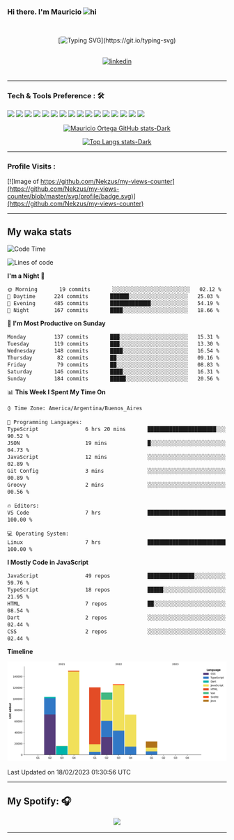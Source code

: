 ### Hi there. I'm Mauricio <img src="https://user-images.githubusercontent.com/1303154/88677602-1635ba80-d120-11ea-84d8-d263ba5fc3c0.gif" width="28px" alt="hi">
<br /> 

<div align="center">
  
[![Typing SVG](https://readme-typing-svg.herokuapp.com?size=25&duration=7000&center=true&vCenter=true&width=650&height=40&lines=WELCOME!;My+name+is+Mauricio+Ortega...;I+am+a+Front-End+Developer...;I+hope+you+find+what+you+are+looking+for...;You+have+my+contact+information...;MAY+THE+FORCE+BE+WITH+YOU...)](https://git.io/typing-svg)

</div>
  
<br />

<div align="center">
  
<a href="https://www.linkedin.com/in/mauriciortega/" target="_blank">
<img src=https://img.shields.io/badge/linkedin-%231E77B5.svg?&style=for-the-badge&logo=linkedin&logoColor=white alt=linkedin style="margin-bottom: 5px;" />
</a>
  
</div>

<br />


---

### Tech & Tools Preference : 🛠

<img src = "https://img.shields.io/badge/-HTML5-E34F26?style=flat&logo=html5&logoColor=white"> <img src = "https://img.shields.io/badge/-CSS3-1572B6?style=flat&logo=css3&logoColor=white">
<img src="https://img.shields.io/badge/-Sass-cc6699?style=flat&logo=sass&logoColor=ffffff">
<img src="https://img.shields.io/badge/-Bootstrap-563D7C?style=flat&logo=bootstrap&logoColor=white">
<img src="https://img.shields.io/badge/-JavaScript-eed718?style=flat&logo=javascript&logoColor=ffffff">
<img src="https://img.shields.io/badge/-React-000000?style=flat&logo=react&logoColor=00c8ff">
<img src="https://img.shields.io/badge/-Next-000000?style=flat&logo=nextdotjs&logoColor=white">
<img src="http://img.shields.io/badge/-Vue-black?style=flat&logo=vuedotjs&logoColor=4FC08D">
<img src="http://img.shields.io/badge/-Flutter-black?style=flat&logo=flutter&logoColor=02569B">
<img src="https://img.shields.io/badge/-Node.js-3C873A?style=flat&logo=Node.js&logoColor=white">
<img src="http://img.shields.io/badge/-Git-F1502F?style=flat&logo=git&logoColor=FFFFFF">
<img src="http://img.shields.io/badge/-Github-000000?style=flat&logo=github&logoColor=FFFFFF">
<img src="http://img.shields.io/badge/-Docker-2496ED?style=flat&logo=docker&logoColor=FFFFFF">
<img src="https://img.shields.io/badge/-Firebase-FFA611?style=flat&logo=firebase&logoColor=FFFFFF">
<img src="http://img.shields.io/badge/-Vercel-black?style=flat&logo=vercel&logoColor=white">
<img src="http://img.shields.io/badge/-VS%20Code-007ACC?style=flat&logo=visual%20studio%20code&logoColor=white">


<div align="center">


[![Mauricio Ortega GitHub stats-Dark](https://github-readme-stats-nekzus.vercel.app/api?username=Nekzus&show_icons=true&theme=dark#gh-dark-mode-only)](https://github.com/Nekzus/github-readme-stats#gh-dark-mode-only)
  
[![Top Langs stats-Dark](https://github-readme-stats-nekzus.vercel.app/api/top-langs/?username=Nekzus&hide=css,html,less&layout=compact&title_color=fff&icon_color=79ff97&text_color=9f9f9f&bg_color=151515)](https://github.com/Nekzus/github-readme-stats#gh-dark-mode-only)

<!--
<picture>
<source 
  srcset="https://github-readme-stats-nekzus.vercel.app/api?username=Nekzus&show_icons=true&theme=dark"
  media="(prefers-color-scheme: dark)"
/>
<source
  srcset="https://github-readme-stats-nekzus.vercel.app/api?username=Nekzus&show_icons=true"
  media="(prefers-color-scheme: light), (prefers-color-scheme: no-preference)"
/>
<img src="https://github-readme-stats-nekzus.vercel.app/api?username=Nekzus&show_icons=true" />
</picture>

![Top Langs](https://github-readme-stats-nekzus.vercel.app/api/top-langs/?username=Nekzus&hide=css,html,less&layout=compact&title_color=fff&icon_color=79ff97&text_color=9f9f9f&bg_color=151515)
-->

</div>
  
---

### Profile Visits :
  
[![Image of https://github.com/Nekzus/my-views-counter](https://github.com/Nekzus/my-views-counter/blob/master/svg/profile/badge.svg)](https://github.com/Nekzus/my-views-counter)

---


## My waka stats
<!--START_SECTION:waka-->
![Code Time](http://img.shields.io/badge/Code%20Time-1%2C846%20hrs%2022%20mins-blue)

![Lines of code](https://img.shields.io/badge/From%20Hello%20World%20I%27ve%20Written-721%20Thousand%20lines%20of%20code-blue)

**I'm a Night 🦉** 

```text
🌞 Morning       19 commits       ░░░░░░░░░░░░░░░░░░░░░░░░░   02.12 % 
🌆 Daytime      224 commits       ██████░░░░░░░░░░░░░░░░░░░   25.03 % 
🌃 Evening      485 commits       █████████████░░░░░░░░░░░░   54.19 % 
🌙 Night        167 commits       ████░░░░░░░░░░░░░░░░░░░░░   18.66 % 

```
📅 **I'm Most Productive on Sunday** 

```text
Monday         137 commits       ███░░░░░░░░░░░░░░░░░░░░░░   15.31 % 
Tuesday        119 commits       ███░░░░░░░░░░░░░░░░░░░░░░   13.30 % 
Wednesday      148 commits       ████░░░░░░░░░░░░░░░░░░░░░   16.54 % 
Thursday        82 commits       ██░░░░░░░░░░░░░░░░░░░░░░░   09.16 % 
Friday          79 commits       ██░░░░░░░░░░░░░░░░░░░░░░░   08.83 % 
Saturday       146 commits       ████░░░░░░░░░░░░░░░░░░░░░   16.31 % 
Sunday         184 commits       █████░░░░░░░░░░░░░░░░░░░░   20.56 % 

```


📊 **This Week I Spent My Time On** 

```text
⌚︎ Time Zone: America/Argentina/Buenos_Aires

💬 Programming Languages: 
TypeScript               6 hrs 20 mins       ██████████████████████░░░   90.52 % 
JSON                     19 mins             █░░░░░░░░░░░░░░░░░░░░░░░░   04.73 % 
JavaScript               12 mins             ░░░░░░░░░░░░░░░░░░░░░░░░░   02.89 % 
Git Config               3 mins              ░░░░░░░░░░░░░░░░░░░░░░░░░   00.89 % 
Groovy                   2 mins              ░░░░░░░░░░░░░░░░░░░░░░░░░   00.56 % 

🔥 Editors: 
VS Code                  7 hrs               █████████████████████████   100.00 % 

💻 Operating System: 
Linux                    7 hrs               █████████████████████████   100.00 % 

```

**I Mostly Code in JavaScript** 

```text
JavaScript               49 repos            ███████████████░░░░░░░░░░   59.76 % 
TypeScript               18 repos            █████░░░░░░░░░░░░░░░░░░░░   21.95 % 
HTML                     7 repos             ██░░░░░░░░░░░░░░░░░░░░░░░   08.54 % 
Dart                     2 repos             ░░░░░░░░░░░░░░░░░░░░░░░░░   02.44 % 
CSS                      2 repos             ░░░░░░░░░░░░░░░░░░░░░░░░░   02.44 % 

```


**Timeline**

![Chart not found](https://raw.githubusercontent.com/Nekzus/Nekzus/master/charts/bar_graph.png) 


 Last Updated on 18/02/2023 01:30:56 UTC
<!--END_SECTION:waka-->

<!--
---

## Timeline: ⌚

![Chart not found](https://raw.githubusercontent.com/Nekzus/Nekzus/master/charts/bar_graph.png)

<div align="center"><img src="https://raw.githubusercontent.com/Nekzus/Nekzus/master/charts/bar_graph.png"/></div>
-->
---
## My Spotify: 🎧

<div align="center"><img src="https://spotify-github-profile.vercel.app/api/view?uid=11169970531&cover_image=true&theme=default" /></div>

---
